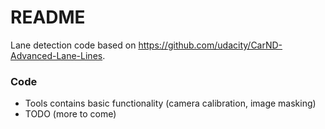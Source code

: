 # README

Lane detection code based on https://github.com/udacity/CarND-Advanced-Lane-Lines.

### Code

* Tools contains basic functionality (camera calibration, image masking)
* TODO (more to come)
